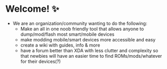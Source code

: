 # Welcome! ✨
- We are an organization/community wanting to do the following:
  - Make an all in one noob friendly tool that allows anyone to dump/mod/flash most smart/mobile devices
  - make modding mobile/smart devices more accessible and easy
  - create a wiki with guides, info & more
  - have a forum better than XDA with less clutter and complexity so that newbies will have an easier time to find ROMs/mods/whatever for their devices(?)
